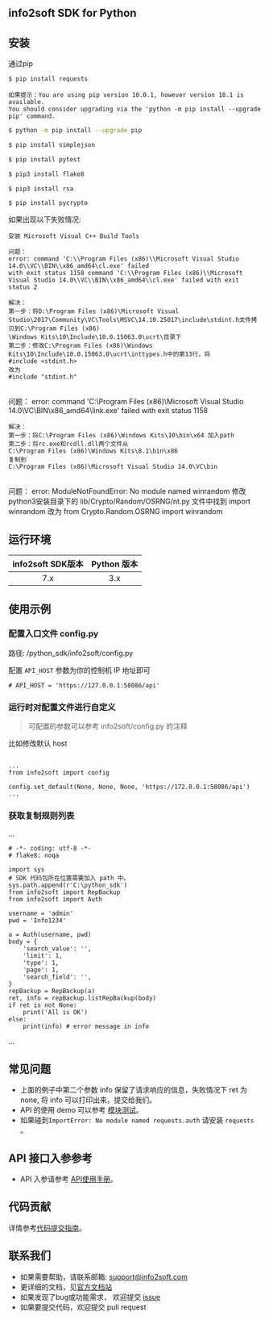 

## info2soft SDK for Python

## 安装

通过pip


```bash
$ pip install requests
```
    如果提示：You are using pip version 10.0.1, however version 18.1 is available.
    You should consider upgrading via the 'python -m pip install --upgrade pip' command.

```bash
$ python -m pip install --upgrade pip
```

```bash
$ pip install simplejson

$ pip install pytest

$ pip3 install flake8

$ pip3 install rsa

$ pip install pycrypto

```


如果出现以下失败情况:

    安装 Microsoft Visual C++ Build Tools
    
    问题：
    error: command 'C:\\Program Files (x86)\\Microsoft Visual Studio 14.0\\VC\\BIN\\x86_amd64\cl.exe' failed 
    with exit status 1158 command 'C:\\Program Files (x86)\\Microsoft Visual Studio 14.0\\VC\\BIN\\x86_amd64\\cl.exe' failed with exit status 2
    
    解决：
    第一步：将D:\Program Files (x86)\Microsoft Visual Studio\2017\Community\VC\Tools\MSVC\14.10.25017\include\stdint.h文件拷贝到C:\Program Files (x86)
    \Windows Kits\10\Include\10.0.15063.0\ucrt\目录下
    第二步：修改C:\Program Files (x86)\Windows Kits\10\Include\10.0.15063.0\ucrt\inttypes.h中的第13行，将
    #include <stdint.h>
    改为
    #include "stdint.h"


​    
    问题：
    error: command 'C:\\Program Files (x86)\\Microsoft Visual Studio 14.0\\VC\\BIN\\x86_amd64\\link.exe' failed with exit status 1158
    
    解决：
    第一步：将C:\Program Files (x86)\Windows Kits\10\bin\x64 加入path
    第二步：将rc.exe和rcdll.dll两个文件从
    C:\Program Files (x86)\Windows Kits\8.1\bin\x86
    复制到
    C:\Program Files (x86)\Microsoft Visual Studio 14.0\VC\bin


​    
    问题：
    error: ModuleNotFoundError: No module named winrandom
    修改python3安装目录下的 lib/Crypto/Random/OSRNG/nt.py 文件中找到
    import winrandom
    改为
    from Crypto.Random.OSRNG import winrandom

## 运行环境

| info2soft SDK版本 | Python 版本 |
|:--------------------:|:---------------------------:|
|          7.x         |          3.x|


## 使用示例

###   配置入口文件 config.py

路径: /python_sdk/info2soft/config.py

配置 `API_HOST` 参数为你的控制机 IP 地址即可

    # API_HOST = 'https://127.0.0.1:58086/api'
    

###   运行时对配置文件进行自定义

> 可配置的参数可以参考 info2soft/config.py 的注释

比如修改默认 host
```

...
from info2soft import config

config.set_default(None, None, None, 'https://172.0.0.1:58086/api')
...

```

###  获取复制规则列表

...

    # -*- coding: utf-8 -*-
    # flake8: noqa
    
    import sys
    # SDK 代码包所在位置需要加入 path 中。
    sys.path.append(r'C:\python_sdk')
    from info2soft import RepBackup
    from info2soft import Auth
    
    username = 'admin'
    pwd = 'Info1234'
    
    a = Auth(username, pwd)
    body = {
        'search_value': '',
        'limit': 1,
        'type': 1,
        'page': 1,
        'search_field': '',
    }
    repBackup = RepBackup(a)
    ret, info = repBackup.listRepBackup(body)
    if ret is not None:
        print('All is OK')
    else:
        print(info) # error message in info

...

## 常见问题

- 上面的例子中第二个参数 info 保留了请求响应的信息，失败情况下 ret 为 none, 将 info 可以打印出来，提交给我们。
- API 的使用 demo 可以参考 [模块测试](https://code.info2soft.com/web/sdk/python-sdk/tree/develop/info2soft/resource/test)。
- 如果碰到`ImportError: No module named requests.auth` 请安装 `requests` 。


##  API 接口入参参考
- API 入参请参考 [API使用手册](https://i2up-api-doc.info2soft.com/apiref/)。


## 代码贡献

详情参考[代码提交指南](CONTRIBUTING.md)。

## 联系我们

- 如果需要帮助，请联系邮箱: support@info2soft.com
- 更详细的文档，见[官方文档站](https://code.info2soft.com/web/sdk/python-sdk)
- 如果发现了bug或功能需求， 欢迎提交 [issue](https://github.com/info2soft/i2up-python-sdk/issues)
- 如果要提交代码，欢迎提交 pull request


 
    
